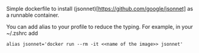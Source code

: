Simple dockerfile to install (jsonnet)[https://github.com/google/jsonnet] as a runnable container. 

You can add alias to your profile to reduce the typing. For example, in your ~/.zshrc add

```
alias jsonnet='docker run --rm -it <<name of the image>> jsonnet'
```
